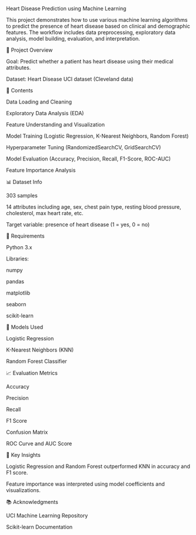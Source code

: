 Heart Disease Prediction using Machine Learning

This project demonstrates how to use various machine learning algorithms to predict the presence of heart disease based on clinical and demographic features. The workflow includes data preprocessing, exploratory data analysis, model building, evaluation, and interpretation.

🚀 Project Overview

Goal: Predict whether a patient has heart disease using their medical attributes.

Dataset: Heart Disease UCI dataset (Cleveland data)

📂 Contents

Data Loading and Cleaning

Exploratory Data Analysis (EDA)

Feature Understanding and Visualization

Model Training (Logistic Regression, K-Nearest Neighbors, Random Forest)

Hyperparameter Tuning (RandomizedSearchCV, GridSearchCV)

Model Evaluation (Accuracy, Precision, Recall, F1-Score, ROC-AUC)

Feature Importance Analysis

📊 Dataset Info

303 samples

14 attributes including age, sex, chest pain type, resting blood pressure, cholesterol, max heart rate, etc.

Target variable: presence of heart disease (1 = yes, 0 = no)

🔧 Requirements

Python 3.x

Libraries:

numpy

pandas

matplotlib

seaborn

scikit-learn

🧠 Models Used

Logistic Regression

K-Nearest Neighbors (KNN)

Random Forest Classifier

📈 Evaluation Metrics

Accuracy

Precision

Recall

F1 Score

Confusion Matrix

ROC Curve and AUC Score

📌 Key Insights

Logistic Regression and Random Forest outperformed KNN in accuracy and F1 score.

Feature importance was interpreted using model coefficients and visualizations.

📚 Acknowledgments

UCI Machine Learning Repository

Scikit-learn Documentation

